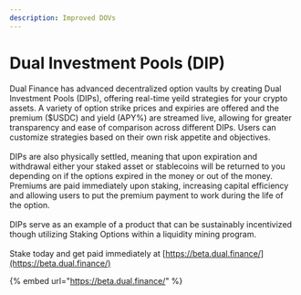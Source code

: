 ```yaml
---
description: Improved DOVs
---
```


# Dual Investment Pools (DIP)

Dual Finance has advanced decentralized option vaults by creating Dual Investment Pools (DIPs), offering real-time yeild strategies for your crypto assets. A variety of option strike prices and expiries are offered and the premium ($USDC) and yield (APY%) are streamed live, allowing for greater transparency and ease of comparison across different DIPs. Users can customize strategies based on their own risk appetite and objectives.\
\
DIPs are also physically settled, meaning that upon expiration and withdrawal either your staked asset or stablecoins will be returned to you depending on if the options expired in the money or out of the money. Premiums are paid immediately upon staking, increasing capital efficiency and allowing users to put the premium payment to work during the life of the option. \
\
DIPs serve as an example of a product that can be sustainably incentivized though utilizing Staking Options within a liquidity mining program.\
\
Stake today and get paid immediately at [https://beta.dual.finance/](https://beta.dual.finance/)

{% embed url="https://beta.dual.finance/" %}

<figure><img src="../../.gitbook/assets/image (7).png" alt=""><figcaption></figcaption></figure>
